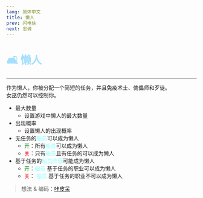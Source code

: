 ```yaml
---
lang: 简体中文
title: 懒人
prev: 闪电侠
next: 忠诚
---
```


# <font color=#a4dffe>🛋️ <b>懒人</b></font> <Badge text="Helpful" type="tip" vertical="middle"/>

***

作为懒人，你被分配一个简短的任务，并且免疫术士、傀儡师和歹徒。<br>
女巫仍然可以控制你。

- 最大数量
  - 设置游戏中懒人的最大数量
- 出现概率
  - 设置懒人的出现概率
- 无任务的<font color=#8cffff>船员</font>可以成为懒人
  - <font color=green>开</font>：所有<font color=#8cffff>船员</font>可以成为懒人
  - <font color=red>关</font>：只有<font color=#8cffff>船员</font>且有任务的可以成为懒人
- 基于任务的<font color=#8cffff>船员阵营</font>可能成为懒人
  - <font color=green>开</font>：<font color=#8cffff>船员</font> 基于任务的职业可以成为懒人
  - <font color=red>关</font>： <font color=#8cffff>船员</font> 基于任务的职业不可以成为懒人

> 想法 & 编码：[咔皮呆](https://github.com/KARPED1EM)
